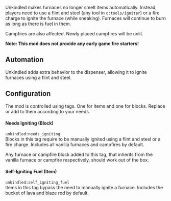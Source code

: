 Unkindled makes furnaces no longer smelt items automatically.
Instead, players need to use a flint and steel (any tool in `c:tools/igniter`)
or a fire charge to ignite the furnace (while sneaking).
Furnaces will continue to burn as long as there is fuel in them.

Campfires are also affected. Newly placed campfires will be unlit.

**Note: This mod does not provide any early game fire starters!**

## Automation

Unkindled adds extra behavior to the dispenser, allowing it to ignite furnaces using a flint and steel.

## Configuration

The mod is controlled using tags. One for items and one for blocks.
Replace or add to them according to your needs.

#### Needs Igniting (Block)

`unkindled:needs_igniting`  
Blocks in this tag require to be manually ignited using a flint and steel or a fire charge.
Includes all vanilla furnaces and campfires by default.

Any furnace or campfire block added to this tag, that inherits from the vanilla furnace or campfire respectively, should work out of the box.

#### Self-Igniting Fuel (Item)

`unkindled:self_igniting_fuel`  
Items in this tag bypass the need to manually ignite a furnace.
Includes the bucket of lava and blaze rod by default.
